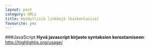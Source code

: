 ```yaml
---
layout: post
category: URLs
title: Hyödyllisiä linkkejä (kaikenlaisia)
favourite: yes
---
```



###JavaScript
**Hyvä javascript kirjasto syntaksien korostamiseen**: http://highlightjs.org/usage/


